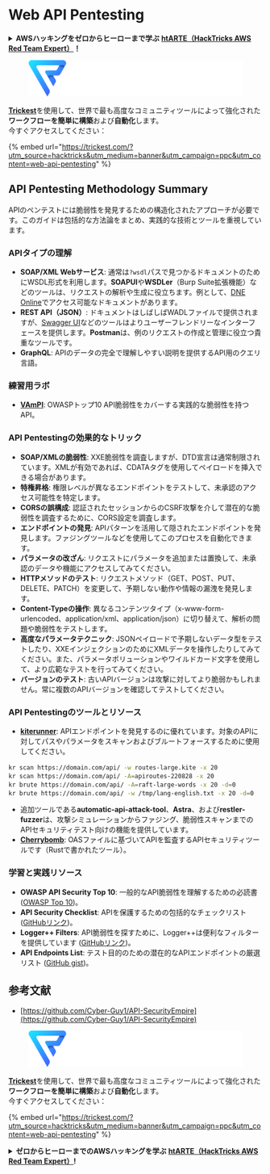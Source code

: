 # Web API Pentesting

<details>

<summary><strong>AWSハッキングをゼロからヒーローまで学ぶ</strong> <a href="https://training.hacktricks.xyz/courses/arte"><strong>htARTE（HackTricks AWS Red Team Expert）</strong></a><strong>！</strong></summary>

HackTricksをサポートする他の方法：

* **HackTricksで企業を宣伝したい**または**HackTricksをPDFでダウンロードしたい**場合は、[**SUBSCRIPTION PLANS**](https://github.com/sponsors/carlospolop)をチェックしてください！
* [**公式PEASS＆HackTricksグッズ**](https://peass.creator-spring.com)を入手する
* [**The PEASS Family**](https://opensea.io/collection/the-peass-family)を発見し、独占的な[**NFTs**](https://opensea.io/collection/the-peass-family)のコレクションを見る
* **💬 [Discordグループ](https://discord.gg/hRep4RUj7f)**に参加するか、[telegramグループ](https://t.me/peass)に参加するか、**Twitter**で**@carlospolopm**をフォローする🐦 [**@carlospolopm**](https://twitter.com/hacktricks\_live)**。**
* **ハッキングテクニックを共有するために、[HackTricks](https://github.com/carlospolop/hacktricks)と[HackTricks Cloud](https://github.com/carlospolop/hacktricks-cloud)のGitHubリポジトリにPRを提出してください。**

</details>

<figure><img src="../../.gitbook/assets/image (48).png" alt=""><figcaption></figcaption></figure>

[**Trickest**](https://trickest.com/?utm\_source=hacktricks\&utm\_medium=text\&utm\_campaign=ppc\&utm\_term=trickest\&utm\_content=web-api-pentesting)を使用して、世界で最も高度なコミュニティツールによって強化された**ワークフローを簡単に構築**および**自動化**します。\
今すぐアクセスしてください：

{% embed url="https://trickest.com/?utm_source=hacktricks&utm_medium=banner&utm_campaign=ppc&utm_content=web-api-pentesting" %}

## API Pentesting Methodology Summary

APIのペンテストには脆弱性を発見するための構造化されたアプローチが必要です。このガイドは包括的な方法論をまとめ、実践的な技術とツールを重視しています。

### **APIタイプの理解**

* **SOAP/XML Webサービス**: 通常は`?wsdl`パスで見つかるドキュメントのためにWSDL形式を利用します。**SOAPUI**や**WSDLer**（Burp Suite拡張機能）などのツールは、リクエストの解析や生成に役立ちます。例として、[DNE Online](http://www.dneonline.com/calculator.asmx)でアクセス可能なドキュメントがあります。
* **REST API（JSON）**: ドキュメントはしばしばWADLファイルで提供されますが、[Swagger UI](https://swagger.io/tools/swagger-ui/)などのツールはよりユーザーフレンドリーなインターフェースを提供します。**Postman**は、例のリクエストの作成と管理に役立つ貴重なツールです。
* **GraphQL**: APIのデータの完全で理解しやすい説明を提供するAPI用のクエリ言語。

### **練習用ラボ**

* [**VAmPI**](https://github.com/erev0s/VAmPI): OWASPトップ10 API脆弱性をカバーする実践的な脆弱性を持つAPI。

### **API Pentestingの効果的なトリック**

* **SOAP/XMLの脆弱性**: XXE脆弱性を調査しますが、DTD宣言は通常制限されています。XMLが有効であれば、CDATAタグを使用してペイロードを挿入できる場合があります。
* **特権昇格**: 権限レベルが異なるエンドポイントをテストして、未承認のアクセス可能性を特定します。
* **CORSの誤構成**: 認証されたセッションからのCSRF攻撃を介して潜在的な脆弱性を調査するために、CORS設定を調査します。
* **エンドポイントの発見**: APIパターンを活用して隠されたエンドポイントを発見します。ファジングツールなどを使用してこのプロセスを自動化できます。
* **パラメータの改ざん**: リクエストにパラメータを追加または置換して、未承認のデータや機能にアクセスしてみてください。
* **HTTPメソッドのテスト**: リクエストメソッド（GET、POST、PUT、DELETE、PATCH）を変更して、予期しない動作や情報の漏洩を発見します。
* **Content-Typeの操作**: 異なるコンテンツタイプ（x-www-form-urlencoded、application/xml、application/json）に切り替えて、解析の問題や脆弱性をテストします。
* **高度なパラメータテクニック**: JSONペイロードで予期しないデータ型をテストしたり、XXEインジェクションのためにXMLデータを操作したりしてみてください。また、パラメータポリューションやワイルドカード文字を使用して、より広範なテストを行ってみてください。
* **バージョンのテスト**: 古いAPIバージョンは攻撃に対してより脆弱かもしれません。常に複数のAPIバージョンを確認してテストしてください。

### **API Pentestingのツールとリソース**

* [**kiterunner**](https://github.com/assetnote/kiterunner): APIエンドポイントを発見するのに優れています。対象のAPIに対してパスやパラメータをスキャンおよびブルートフォースするために使用してください。
```bash
kr scan https://domain.com/api/ -w routes-large.kite -x 20
kr scan https://domain.com/api/ -A=apiroutes-220828 -x 20
kr brute https://domain.com/api/ -A=raft-large-words -x 20 -d=0
kr brute https://domain.com/api/ -w /tmp/lang-english.txt -x 20 -d=0
```
* 追加ツールである**automatic-api-attack-tool**、**Astra**、および**restler-fuzzer**は、攻撃シミュレーションからファジング、脆弱性スキャンまでのAPIセキュリティテスト向けの機能を提供しています。
* [**Cherrybomb**](https://github.com/blst-security/cherrybomb): OASファイルに基づいてAPIを監査するAPIセキュリティツールです（Rustで書かれたツール）。

### **学習と実践リソース**

* **OWASP API Security Top 10**: 一般的なAPI脆弱性を理解するための必読書 ([OWASP Top 10](https://github.com/OWASP/API-Security/blob/master/2019/en/dist/owasp-api-security-top-10.pdf))。
* **API Security Checklist**: APIを保護するための包括的なチェックリスト ([GitHubリンク](https://github.com/shieldfy/API-Security-Checklist))。
* **Logger++ Filters**: API脆弱性を探すために、Logger++は便利なフィルターを提供しています ([GitHubリンク](https://github.com/bnematzadeh/LoggerPlusPlus-API-Filters))。
* **API Endpoints List**: テスト目的のための潜在的なAPIエンドポイントの厳選リスト ([GitHub gist](https://gist.github.com/yassineaboukir/8e12adefbd505ef704674ad6ad48743d))。

## 参考文献

* [https://github.com/Cyber-Guy1/API-SecurityEmpire](https://github.com/Cyber-Guy1/API-SecurityEmpire)

<figure><img src="../../.gitbook/assets/image (48).png" alt=""><figcaption></figcaption></figure>

[**Trickest**](https://trickest.com/?utm\_source=hacktricks\&utm\_medium=text\&utm\_campaign=ppc\&utm\_term=trickest\&utm\_content=web-api-pentesting)を使用して、世界で最も高度なコミュニティツールによって強化された**ワークフローを簡単に構築**および**自動化**します。\
今すぐアクセスしてください：

{% embed url="https://trickest.com/?utm_source=hacktricks&utm_medium=banner&utm_campaign=ppc&utm_content=web-api-pentesting" %}

<details>

<summary><strong>ゼロからヒーローまでのAWSハッキングを学ぶ</strong> <a href="https://training.hacktricks.xyz/courses/arte"><strong>htARTE（HackTricks AWS Red Team Expert）</strong></a><strong>!</strong></summary>

HackTricksをサポートする他の方法:

* **HackTricksで企業を宣伝**したい場合や、**PDF形式でHackTricksをダウンロード**したい場合は、[**SUBSCRIPTION PLANS**](https://github.com/sponsors/carlospolop)をチェックしてください！
* [**公式PEASS＆HackTricksグッズ**](https://peass.creator-spring.com)を入手してください
* [**The PEASS Family**](https://opensea.io/collection/the-peass-family)を発見し、独占的な[NFTs](https://opensea.io/collection/the-peass-family)のコレクションを見つけてください
* 💬 [**Discordグループ**](https://discord.gg/hRep4RUj7f)に参加するか、[**telegramグループ**](https://t.me/peass)に参加するか、**Twitter** 🐦 [**@carlospolopm**](https://twitter.com/hacktricks\_live)**をフォロー**してください。
* **HackTricks**と[**HackTricks Cloud**](https://github.com/carlospolop/hacktricks-cloud)のgithubリポジトリにPRを提出して、あなたのハッキングトリックを共有してください。

</details>

